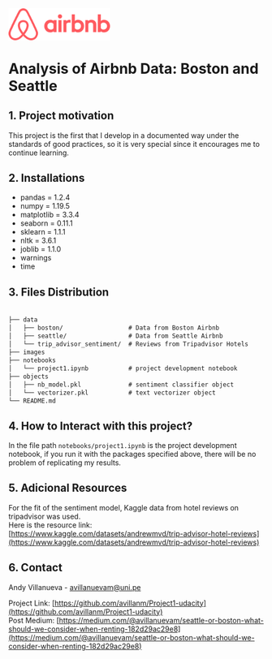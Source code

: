 <!-- PROJECT LOGO -->
<img src="images/airbnblogo.png" alt="drawing" align="center" width="200"/>

# Analysis of Airbnb Data: Boston and Seattle
## 1. Project motivation
This project is the first that I develop in a documented way under the standards of good practices, so it is very special since it encourages me to continue learning.

## 2. Installations
* pandas = 1.2.4 
* numpy = 1.19.5
* matplotlib = 3.3.4
* seaborn = 0.11.1
* sklearn = 1.1.1
* nltk = 3.6.1
* joblib = 1.1.0
* warnings
* time

## 3. Files Distribution
```

├── data
│   ├── boston/                  # Data from Boston Airbnb
│   ├── seattle/                 # Data from Seattle Airbnb
│   └── trip_advisor_sentiment/  # Reviews from Tripadvisor Hotels
├── images
├── notebooks
│   └── project1.ipynb           # project development notebook
├── objects
│   ├── nb_model.pkl             # sentiment classifier object
│   └── vectorizer.pkl           # text vectorizer object
└── README.md       

```

## 4. How to Interact with this project?
In the file path `notebooks/project1.ipynb` is the project development notebook, if you run it with the packages specified above, there will be no problem of replicating my results.

## 5. Adicional Resources
For the fit of the sentiment model, Kaggle data from hotel reviews on tripadvisor was used.     
Here is the resource link: [https://www.kaggle.com/datasets/andrewmvd/trip-advisor-hotel-reviews](https://www.kaggle.com/datasets/andrewmvd/trip-advisor-hotel-reviews)

## 6. Contact

Andy Villanueva - avillanuevam@uni.pe

Project Link: [https://github.com/avillanm/Project1-udacity](https://github.com/avillanm/Project1-udacity)    
Post Medium: [https://medium.com/@avillanuevam/seattle-or-boston-what-should-we-consider-when-renting-182d29ac29e8](https://medium.com/@avillanuevam/seattle-or-boston-what-should-we-consider-when-renting-182d29ac29e8)